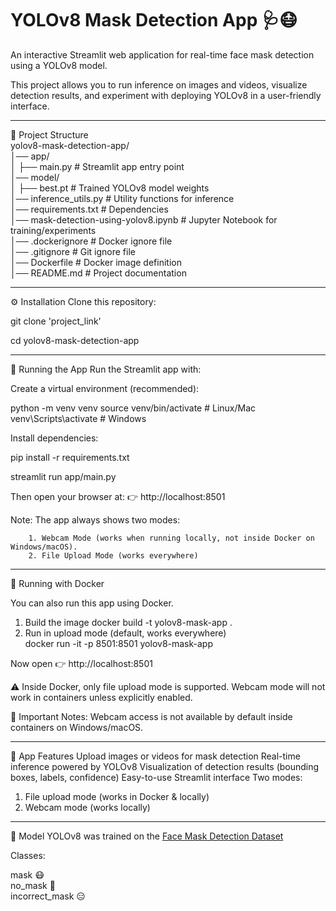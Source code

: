 # YOLOv8 Mask Detection App 🩺😷

An interactive Streamlit web application for real-time face mask detection using a YOLOv8 model.

This project allows you to run inference on images and videos,
visualize detection results, and experiment with deploying YOLOv8 in a user-friendly interface.

----------------------------------------------------------------------------------------------------------------------------------
📂 Project Structure <br>
yolov8-mask-detection-app/ <br>
│── app/ <br>
│   ├── main.py               # Streamlit app entry point <br>
│── model/ <br>
│   ├── best.pt               # Trained YOLOv8 model weights <br>
│── inference_utils.py        # Utility functions for inference <br>
│── requirements.txt          # Dependencies <br>
│── mask-detection-using-yolov8.ipynb # Jupyter Notebook for training/experiments <br>
│── .dockerignore # Docker ignore file <br>
│── .gitignore # Git ignore file <br>
│── Dockerfile # Docker image definition <br>
│── README.md                 # Project documentation <br>

----------------------------------------------------------------------------------------------------------------------------------
⚙️ Installation
Clone this repository:

git clone 'project_link'

cd yolov8-mask-detection-app


----------------------------------------------------------------------------------------------------------------------------------
🚀 Running the App
Run the Streamlit app with:

Create a virtual environment (recommended):

python -m venv venv
source venv/bin/activate   # Linux/Mac
venv\Scripts\activate      # Windows


Install dependencies:

pip install -r requirements.txt


streamlit run app/main.py


Then open your browser at:
👉 http://localhost:8501

Note:
    The app always shows two modes:
    
        1. Webcam Mode (works when running locally, not inside Docker on Windows/macOS).
        2. File Upload Mode (works everywhere)



----------------------------------------------------------------------------------------------------------------------------------

🐳 Running with Docker

You can also run this app using Docker.


1. Build the image
   docker build -t yolov8-mask-app .
2. Run in upload mode (default, works everywhere) <br>
    docker run -it -p 8501:8501 yolov8-mask-app

Now open 👉 http://localhost:8501

⚠️ Inside Docker, only file upload mode is supported. Webcam mode will not work in containers unless explicitly enabled.

📌 Important Notes:
Webcam access is not available by default inside containers on Windows/macOS.

----------------------------------------------------------------------------------------------------------------------------------

🎯 App Features
Upload images or videos for mask detection
Real-time inference powered by YOLOv8
Visualization of detection results (bounding boxes, labels, confidence)
Easy-to-use Streamlit interface
Two modes:
 1. File upload mode (works in Docker & locally)
 2. Webcam mode (works locally)

----------------------------------------------------------------------------------------------------------------------------------
🧠 Model
YOLOv8 was trained on the [Face Mask Detection Dataset](https://www.kaggle.com/datasets/andrewmvd/face-mask-detection)

Classes:

mask 😷 <br>
no_mask 🚫 <br>
incorrect_mask 😑 <br>
